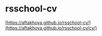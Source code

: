 # rsschool-cv
 [https://aftakhova.github.io/rsschool-cv/](https://aftakhova.github.io/rsschool-cv/cv/)
 
